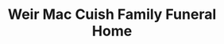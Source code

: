 ---
title: "Weir Mac Cuish Family Funeral Home"
url: /malden/weir-mac-cuish-family-funeral-home/
shop: Bestattungen
---